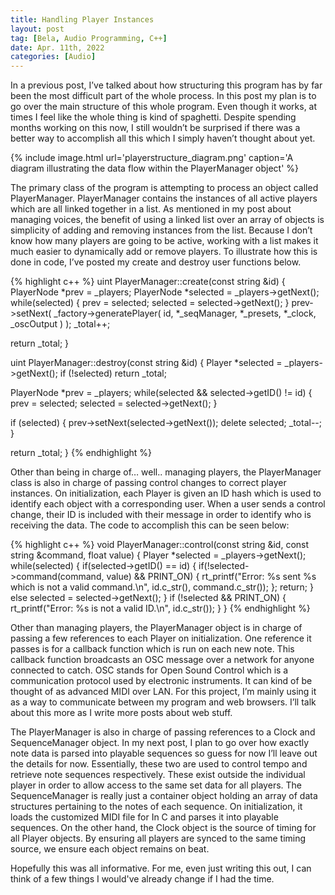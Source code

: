 ```yaml
---
title: Handling Player Instances
layout: post
tag: [Bela, Audio Programming, C++]
date: Apr. 11th, 2022
categories: [Audio]
---
```


In a previous post, I’ve talked about how structuring this program has by far been the most difficult part of the whole process. In this post my plan is to go over the main structure of this whole program. Even though it works, at times I feel like the whole thing is kind of spaghetti. Despite spending months working on this now, I still wouldn’t be surprised if there was a better way to accomplish all this which I simply haven’t thought about yet.

{% include image.html url='playerstructure_diagram.png' caption='A diagram illustrating the data flow within the PlayerManager object' %}

The primary class of the program is attempting to process an object called PlayerManager. PlayerManager contains the instances of all active players which are all linked together in a list. As mentioned in my post about managing voices, the benefit of using a linked list over an array of objects is simplicity of adding and removing instances from the list. Because I don’t know how many players are going to be active, working with a list makes it much easier to dynamically add or remove players. To illustrate how this is done in code, I’ve posted my create and destroy user functions below.

{% highlight c++ %}
uint PlayerManager::create(const string &id) {
  PlayerNode *prev = _players;
  PlayerNode *selected = _players->getNext();
  while(selected) {
    prev = selected;
    selected = selected->getNext();
  }
  prev->setNext(
    _factory->generatePlayer(
      id,
      *_seqManager,
      *_presets,
      *_clock,
      _oscOutput
    )
  );
  _total++;

  return _total;
}

uint PlayerManager::destroy(const string &id) {
  Player *selected = _players->getNext();
  if (!selected) return _total;

  PlayerNode *prev = _players;
  while(selected && selected->getID() != id) {
    prev = selected;
    selected = selected->getNext();
  }

  if (selected) {
    prev->setNext(selected->getNext());
    delete selected;
    _total--;
  }

  return _total;
}
{% endhighlight %}

Other than being in charge of… well.. managing players, the PlayerManager class is also in charge of passing control changes to correct player instances. On initialization, each Player is given an ID hash which is used to identify each object with a corresponding user. When a user sends a control change, their ID is included with their message in order to identify who is receiving the data. The code to accomplish this can be seen below:

{% highlight c++ %}
void PlayerManager::control(const string &id, const string &command, float value) {
  Player *selected = _players->getNext();
  while(selected) {
    if(selected->getID() == id) {
      if(!selected->command(command, value) && PRINT_ON) {
        rt_printf("Error: %s sent %s which is not a valid command.\n", id.c_str(), command.c_str());
      };
      return;
    }
    else selected = selected->getNext();
  }
  if (!selected && PRINT_ON) {
    rt_printf("Error: %s is not a valid ID.\n", id.c_str());
  }
}
{% endhighlight %}

Other than managing players, the PlayerManager object is in charge of passing a few references to each Player on initialization. One reference it passes is for a callback function which is run on each new note. This callback function broadcasts an OSC message over a network for anyone connected to catch. OSC stands for Open Sound Control which is a communication protocol used by electronic instruments. It can kind of be thought of as advanced MIDI over LAN. For this project, I’m mainly using it as a way to communicate between my program and web browsers. I’ll talk about this more as I write more posts about web stuff.

The PlayerManager is also in charge of passing references to a Clock and SequenceManager object. In my next post, I plan to go over how exactly note data is parsed into playable sequences so guess for now I’ll leave out the details for now. Essentially, these two are used to control tempo and retrieve note sequences respectively. These exist outside the individual player in order to allow access to the same set data for all players. The SequenceManager is really just a container object holding an array of data structures pertaining to the notes of each sequence. On initialization, it loads the customized MIDI file for In C and parses it into playable sequences. On the other hand, the Clock object is the source of timing for all Player objects. By ensuring all players are synced to the same timing source, we ensure each object remains on beat.

Hopefully this was all informative. For me, even just writing this out, I can think of a few things I would've already change if I had the time.
